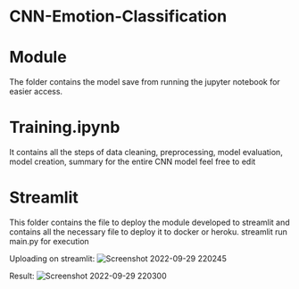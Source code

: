 # CNN-Emotion-Classification
# Module
The folder contains the model save from running the jupyter notebook for easier access.
# Training.ipynb
It contains all the steps of data cleaning, preprocessing, model evaluation, model creation, summary for the entire CNN model feel free to edit
# Streamlit
This folder contains the file to deploy the module developed to streamlit and contains all the necessary file to deploy it to docker or heroku.
streamlit run main.py for execution

Uploading on streamlit:
![Screenshot 2022-09-29 220245](https://user-images.githubusercontent.com/88607419/193088426-a42344c5-d292-4bc4-a5c8-76c32b8ecd7c.png)

Result:
![Screenshot 2022-09-29 220300](https://user-images.githubusercontent.com/88607419/193088436-3096df13-30cc-4db1-9a7e-4fb5e2726663.png)
